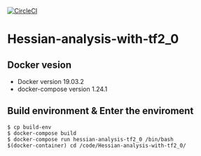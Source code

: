 [![CircleCI](https://circleci.com/gh/mtkwT/Hessian-analysis-with-tf2/tree/master.svg?style=svg)](https://circleci.com/gh/mtkwT/Hessian-analysis-with-tf2_0/tree/master)

# Hessian-analysis-with-tf2_0
## Docker vesion
- Docker version 19.03.2
- docker-compose version 1.24.1

## Build environment & Enter the enviroment
```
$ cp build-env
$ docker-compose build
$ docker-compose run hessian-analysis-tf2_0 /bin/bash
$(docker-container) cd /code/Hessian-analysis-with-tf2_0/
```
